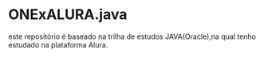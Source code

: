 # ONExALURA.java
este repositório é baseado na trilha de estudos JAVA(Oracle),na qual tenho estudado na plataforma Alura.
